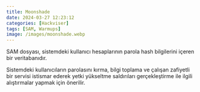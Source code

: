 ```yaml
---
title: Moonshade
date: 2024-03-27 12:23:12 
categories: [Hackviser]
tags: [SAM, Warmups]  
image: /images/moonshade.webp
---
```


SAM dosyası, sistemdeki kullanıcı hesaplarının parola hash bilgilerini içeren bir veritabanıdır.

Sistemdeki kullanıcıların parolasını kırma, bilgi toplama ve çalışan zafiyetli bir servisi istismar ederek yetki yükseltme saldırıları gerçekleştirme ile ilgili alıştırmalar yapmak için önerilir.
